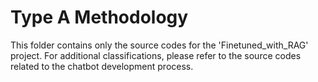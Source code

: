 # Type A Methodology 

This folder contains only the source codes for the 'Finetuned_with_RAG' project. For additional classifications, please refer to the source codes related to the chatbot development process.